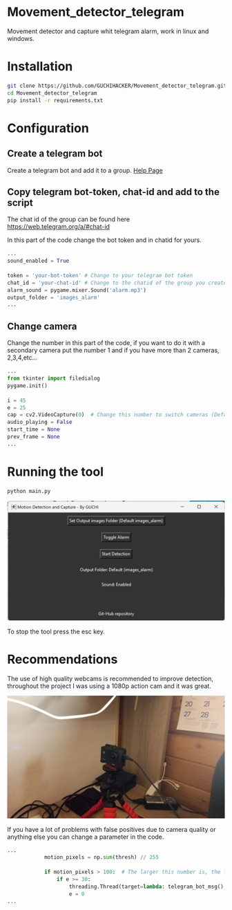 # Movement_detector_telegram
Movement detector and capture whit telegram alarm, work in linux and windows.

# Installation
```bash
git clone https://github.com/GUCHIHACKER/Movement_detector_telegram.git
cd Movement_detector_telegram
pip install -r requirements.txt
```

# Configuration
## Create a telegram bot 
Create a telegram bot and add it to a group.
[Help Page](https://atareao.es/tutorial/crea-tu-propio-bot-para-telegram/)
## Copy telegram bot-token, chat-id and add to the script
The chat id of the group can be found here https://web.telegram.org/a/#chat-id

In this part of the code change the bot token and in chatid for yours.
```python
...
sound_enabled = True 

token = 'your-bot-token' # Change to your telegram bot token
chat_id = 'your-chat-id' # Change to the chatid of the group you created
alarm_sound = pygame.mixer.Sound('alarm.mp3')
output_folder = 'images_alarm'
...
```

## Change camera
Change the number in this part of the code, if you want to do it with a secondary camera put the number 1 and if you have more than 2 cameras, 2,3,4,etc... 

```python
...
from tkinter import filedialog
pygame.init()

i = 45
e = 25
cap = cv2.VideoCapture(0)  # Change this number to switch cameras (Default: 0)
audio_playing = False
start_time = None
prev_frame = None
...
```

# Running the tool
```bash
python main.py
```
![tool](https://github.com/GUCHIHACKER/Movement_detector_telegram/blob/main/tool-running.png)

To stop the tool press the esc key.
# Recommendations
The use of high quality webcams is recommended to improve detection, throughout the project I was using a 1080p action cam and it was great.

![camera](https://github.com/GUCHIHACKER/Movement_detector_telegram/blob/main/camera.jpeg)

If you have a lot of problems with false positives due to camera quality or anything else you can change a parameter in the code.

```python
...
            motion_pixels = np.sum(thresh) // 255

            if motion_pixels > 100:  # The larger this number is, the less sensitive the detector is, change it if you have problems with false positives
                if e >= 30:
                    threading.Thread(target=lambda: telegram_bot_msg(), daemon=True).start()
                    e = 0
...
```
